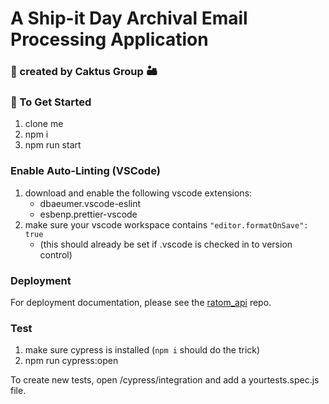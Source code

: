 # A Ship-it Day Archival Email Processing Application

### 🌵 created by Caktus Group 🏜

### 🚀 To Get Started

1. clone me
2. npm i
3. npm run start

### Enable Auto-Linting (VSCode)

1. download and enable the following vscode extensions:
   - dbaeumer.vscode-eslint
   - esbenp.prettier-vscode
2. make sure your vscode workspace contains `"editor.formatOnSave": true`
   - (this should already be set if .vscode is checked in to version control)

### Deployment

For deployment documentation, please see the [ratom_api](https://github.com/caktus/ratom_api#staging-environment) repo.

### Test

1. make sure cypress is installed (`npm i` should do the trick)
2. npm run cypress:open

To create new tests, open /cypress/integration and add a yourtests.spec.js file.
